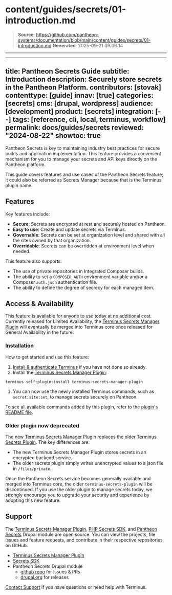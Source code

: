 # content/guides/secrets/01-introduction.md

> **Source**: https://github.com/pantheon-systems/documentation/blob/main/content/guides/secrets/01-introduction.md
> **Generated**: 2025-09-21 09:06:14

---

---
title: Pantheon Secrets Guide
subtitle: Introduction
description: Securely store secrets in the Pantheon Platform.
contributors: [stovak]
contenttype: [guide]
innav: [true]
categories: [secrets]
cms: [drupal, wordpress]
audience: [development]
product: [secrets]
integration: [--]
tags: [reference, cli, local, terminus, workflow]
permalink: docs/guides/secrets
reviewed: "2024-08-22"
showtoc: true
---
Pantheon Secrets is key to maintaining industry best practices for secure builds and application implementation. This feature provides a convenient mechanism for you to manage your secrets and API keys directly on the Pantheon platform.

This guide covers features and use cases of the Pantheon Secrets feature; it could also be referred as Secrets Manager because that is the Terminus plugin name.

## Features
Key features include:
* **Secure**: Secrets are encrypted at rest and securely hosted on Pantheon.
* **Easy to use**: Create and update secrets via Terminus.
* **Governable**: Secrets can be set at organization level and shared with all the sites owned by that organization.
* **Overridable**: Secrets can be overridden at environment level when needed.

This feature also supports:
* The use of private repositories in Integrated Composer builds.
* The ability to set a `COMPOSER_AUTH` environment variable and/or a Composer `auth.json` authentication file.
* The ability to define the degree of secrecy for each managed item.

## Access & Availability
This feature is available for anyone to use today at no additional cost. Currently released for Limited Availability, the [Terminus Secrets Manager Plugin](https://github.com/pantheon-systems/terminus-secrets-manager-plugin) will eventually be merged into Terminus core once released for General Availability in the future.

### Installation
How to get started and use this feature:
1. [Install & authenticate Terminus](/terminus/install) if you have not done so already.
1. Install the [Terminus Secrets Manager Plugin](https://github.com/pantheon-systems/terminus-secrets-manager-plugin):

  ```bash{promptUser: user}
  terminus self:plugin:install terminus-secrets-manager-plugin
  ```

1. You can now use the newly installed Terminus commands, such as `secret:site:set`, to manage secrets securely on Pantheon.

To see all available commands added by this plugin, refer to the [plugin's README file](https://github.com/pantheon-systems/terminus-secrets-manager-plugin?tab=readme-ov-file#site-secrets-commands).

### Older plugin now deprecated
The new [Terminus Secrets Manager Plugin](https://github.com/pantheon-systems/terminus-secrets-manager-plugin) replaces the older [Terminus Secrets Plugin](https://github.com/pantheon-systems/terminus-secrets-plugin).  The key differences are:

- The new Terminus Secrets Manager Plugin stores secrets in an encrypted backend service.
- The older secrets plugin simply writes unencrypted values to a json file in `/files/private`.

Once the Pantheon Secrets service becomes generally available and merged into Terminus core, the older `terminus-secrets-plugin` will be discontinued. If you use the older plugin to manage secrets today, we strongly encourage you to upgrade your security and experience by adopting this new feature.

## Support
The [Terminus Secrets Manager Plugin](https://github.com/pantheon-systems/terminus-secrets-manager-plugin), [PHP Secrets SDK](https://github.com/pantheon-systems/customer-secrets-php-sdk), and [Pantheon Secrets](https://github.com/pantheon-systems/pantheon_secrets) Drupal module are open source. You can view the projects, file issues and feature requests, and contribute in their respective repositories on GitHub.

* [Terminus Secrets Manager Plugin](https://github.com/pantheon-systems/terminus-secrets-manager-plugin)
* [Secrets SDK](https://github.com/pantheon-systems/customer-secrets-php-sdk)
* Pantheon Secrets Drupal module
  * [github repo](https://github.com/pantheon-systems/pantheon_secrets) for issues & PRs
  * [drupal.org](https://www.drupal.org/project/pantheon_secrets) for releases

[Contact Support](https://dashboard.pantheon.io/#support/support/all) if you have questions or need help with Terminus.
